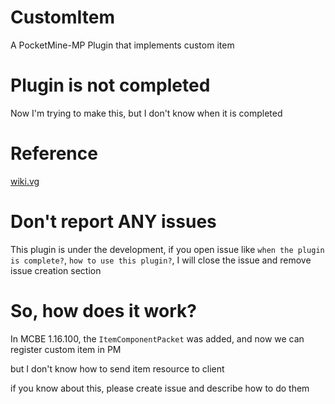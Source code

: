 # CustomItem
A PocketMine-MP Plugin that implements custom item

# Plugin is not completed
Now I'm trying to make this, but I don't know when it is completed

# Reference
[wiki.vg](https://wiki.vg/Bedrock_Protocol)

# Don't report ANY issues
This plugin is under the development, if you open issue like `when the plugin is complete?`, `how to use this plugin?`, I will close the issue and remove issue creation section

# So, how does it work?

In MCBE 1.16.100, the `ItemComponentPacket` was added, and now we can register custom item in PM

but I don't know how to send item resource to client

if you know about this, please create issue and describe how to do them
